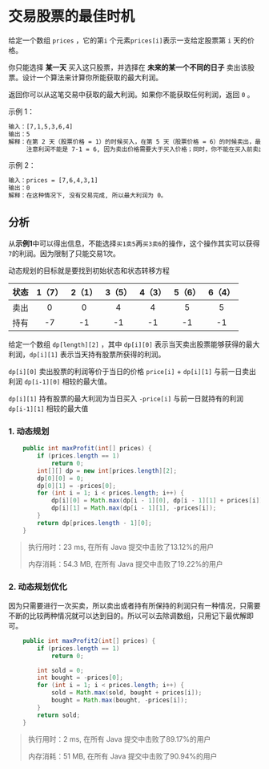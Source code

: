 # 交易股票的最佳时机

给定一个数组 `prices` ，它的第`i` 个元素`prices[i]`表示一支给定股票第 `i` 天的价格。

你只能选择 **某一天** 买入这只股票，并选择在 **未来的某一个不同的日子** 卖出该股票。设计一个算法来计算你所能获取的最大利润。

返回你可以从这笔交易中获取的最大利润。如果你不能获取任何利润，返回 `0` 。

示例 1：

```txt
输入：[7,1,5,3,6,4]
输出：5
解释：在第 2 天（股票价格 = 1）的时候买入，在第 5 天（股票价格 = 6）的时候卖出，最大利润 = 6-1 = 5 。
     注意利润不能是 7-1 = 6, 因为卖出价格需要大于买入价格；同时，你不能在买入前卖出股票。
```

示例 2：

```txt
输入：prices = [7,6,4,3,1]
输出：0
解释：在这种情况下, 没有交易完成, 所以最大利润为 0。
```

## 分析

从**示例1**中可以得出信息，不能选择`买1卖5`再`买3卖6`的操作，这个操作其实可以获得`7`的利润。因为限制了只能交易1次。

动态规划的目标就是要找到初始状态和状态转移方程

状态|1（7）|2（1）|3（5）|4（3）|5（6）|6（4）
:-:|:-:|:-:|:-:|:-:|:-:|:-:
卖出|0|0|4|4|5|5
持有|-7|-1|-1|-1|-1|-1

给定一个数组 `dp[length][2]` ，其中 `dp[i][0]` 表示当天卖出股票能够获得的最大利润，`dp[i][1]` 表示当天持有股票所获得的利润。

`dp[i][0]` 卖出股票的利润等价于当日的价格 `price[i]` + `dp[i][1]` 与前一日卖出利润 `dp[i-1][0]` 相较的最大值。

`dp[i][1]` 持有股票的最大利润为当日买入 `-price[i]` 与前一日就持有的利润 `dp[i-1][1]` 相较的最大值

### 1. 动态规划

```java
    public int maxProfit(int[] prices) {
        if (prices.length == 1)
            return 0;
        int[][] dp = new int[prices.length][2];
        dp[0][0] = 0;
        dp[0][1] = -prices[0];
        for (int i = 1; i < prices.length; i++) {
            dp[i][0] = Math.max(dp[i - 1][0], dp[i - 1][1] + prices[i]);
            dp[i][1] = Math.max(dp[i - 1][1], -prices[i]);
        }
        return dp[prices.length - 1][0];
    }
```

> 执行用时：23 ms, 在所有 Java 提交中击败了13.12%的用户
>
> 内存消耗：54.3 MB, 在所有 Java 提交中击败了19.22%的用户

### 2. 动态规划优化

因为只需要进行一次买卖，所以卖出或者持有所保持的利润只有一种情况，只需要不断的比较两种情况就可以达到目的。所以可以去除调数组，只用记下最优解即可。

```java
    public int maxProfit2(int[] prices) {
        if (prices.length == 1)
            return 0;

        int sold = 0;
        int bought = -prices[0];
        for (int i = 1; i < prices.length; i++) {
            sold = Math.max(sold, bought + prices[i]);
            bought = Math.max(bought, -prices[i]);
        }
        return sold;
    }
```

> 执行用时：2 ms, 在所有 Java 提交中击败了89.17%的用户
>
> 内存消耗：51 MB, 在所有 Java 提交中击败了90.94%的用户
